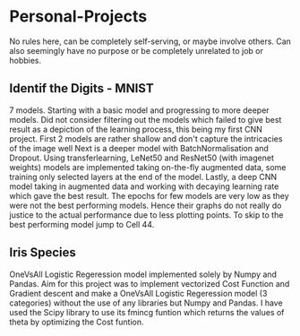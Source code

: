 # Personal-Projects
No rules here, can be completely self-serving, or maybe involve others. Can also seemingly have no purpose or be completely unrelated to job or hobbies.



## Identif the Digits - MNIST 
7 models. Starting with a basic model and progressing to more deeper models.
Did not consider filtering out the models which failed to give best result as a depiction of the learning process, this being my first CNN project.
First 2 models are rather shallow and don't capture the intricacies of the image well Next is a deeper model with BatchNormalisation and Dropout. Using transferlearning, LeNet50 and ResNet50 (with imagenet weights) models are implemented taking on-the-fly augmented data, some training only selected layers at the end of the model.
Lastly, a deep CNN model taking in augmented data and working with decaying learning rate which gave the best result.
The epochs for few models are very low as they were not the best performing models. Hence their graphs do not really do justice to the actual performance due to less plotting points.
To skip to the best performing model jump to Cell 44.


## Iris Species 
OneVsAll Logistic Regeression model implemented solely by Numpy and Pandas.
Aim for this project was to implement vectorized Cost Function and Gradient descent and make a OneVsAll Logistic Regeression model (3 categories) without the use of any libraries but Numpy and Pandas. I have used the Scipy library to use its fmincg funtion which returns the values of theta by optimizing the Cost funtion.
